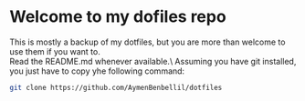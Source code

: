 # Welcome to my dofiles repo
This is mostly a backup of my dotfiles, but you are more than welcome to use them if you want to.\
Read the README.md whenever available.\\
Assuming you have git installed, you just have to copy yhe following command:
```sh
git clone https://github.com/AymenBenbellil/dotfiles
```
